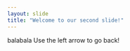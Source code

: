 ```yaml
---
layout: slide
title: "Welcome to our second slide!"
---
```

balabala
Use the left arrow to go back!

